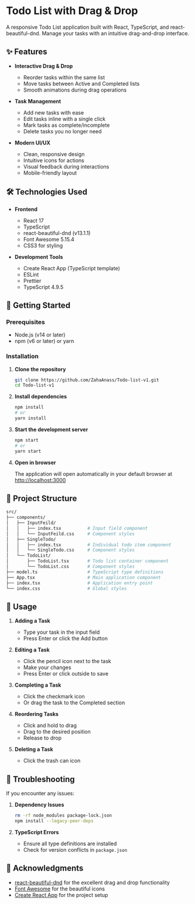 # Todo List with Drag & Drop

A responsive Todo List application built with React, TypeScript, and react-beautiful-dnd. Manage your tasks with an intuitive drag-and-drop interface.

## ✨ Features

- **Interactive Drag & Drop**
  - Reorder tasks within the same list
  - Move tasks between Active and Completed lists
  - Smooth animations during drag operations

- **Task Management**
  - Add new tasks with ease
  - Edit tasks inline with a single click
  - Mark tasks as complete/incomplete
  - Delete tasks you no longer need

- **Modern UI/UX**
  - Clean, responsive design
  - Intuitive icons for actions
  - Visual feedback during interactions
  - Mobile-friendly layout

## 🛠️ Technologies Used

- **Frontend**
  - React 17
  - TypeScript
  - react-beautiful-dnd (v13.1.1)
  - Font Awesome 5.15.4
  - CSS3 for styling

- **Development Tools**
  - Create React App (TypeScript template)
  - ESLint
  - Prettier
  - TypeScript 4.9.5

## 🚀 Getting Started

### Prerequisites

- Node.js (v14 or later)
- npm (v6 or later) or yarn

### Installation

1. **Clone the repository**

   ```bash
   git clone https://github.com/ZahaAnass/Todo-list-v1.git
   cd Todo-list-v1
   ```

2. **Install dependencies**

   ```bash
   npm install
   # or
   yarn install
   ```

3. **Start the development server**

   ```bash
   npm start
   # or
   yarn start
   ```

4. **Open in browser**

   The application will open automatically in your default browser at [http://localhost:3000](http://localhost:3000)

## 🎯 Project Structure

``` bash
src/
├── components/
│   ├── InputFeild/
│   │   ├── index.tsx          # Input field component
│   │   └── InputFeild.css     # Component styles
│   ├── SingleTodo/
│   │   ├── index.tsx          # Individual todo item component
│   │   └── SingleTodo.css     # Component styles
│   └── TodoList/
│       ├── TodoList.tsx       # Todo list container component
│       └── TodoList.css       # Component styles
├── model.ts                   # TypeScript type definitions
├── App.tsx                    # Main application component
├── index.tsx                  # Application entry point
└── index.css                  # Global styles
```

## 📝 Usage

1. **Adding a Task**
   - Type your task in the input field
   - Press Enter or click the Add button

2. **Editing a Task**
   - Click the pencil icon next to the task
   - Make your changes
   - Press Enter or click outside to save

3. **Completing a Task**
   - Click the checkmark icon
   - Or drag the task to the Completed section

4. **Reordering Tasks**
   - Click and hold to drag
   - Drag to the desired position
   - Release to drop

5. **Deleting a Task**
   - Click the trash can icon

## 🔧 Troubleshooting

If you encounter any issues:

1. **Dependency Issues**

   ```bash
   rm -rf node_modules package-lock.json
   npm install --legacy-peer-deps
   ```

2. **TypeScript Errors**

   - Ensure all type definitions are installed
   - Check for version conflicts in `package.json`

## 🙏 Acknowledgments

- [react-beautiful-dnd](https://github.com/atlassian/react-beautiful-dnd) for the excellent drag and drop functionality
- [Font Awesome](https://fontawesome.com/) for the beautiful icons
- [Create React App](https://create-react-app.dev/) for the project setup
